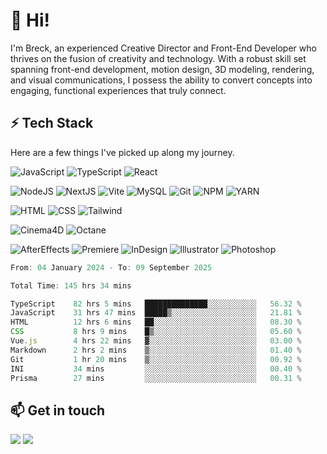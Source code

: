 
# 👋 Hi!

I'm Breck, an experienced Creative Director and Front-End Developer who thrives on the fusion of creativity and technology. With a robust skill set spanning front-end development, motion design, 3D modeling, rendering, and visual communications, I possess the ability to convert concepts into engaging, functional experiences that truly connect.


## ⚡️ Tech Stack

Here are a few things I've picked up along my journey.

![JavaScript](https://img.shields.io/badge/javascript-f1f1f1?style=for-the-badge&logo=javascript) ![TypeScript](https://img.shields.io/badge/TypeScript-f1f1f1?style=for-the-badge&logo=typescript) ![React](https://img.shields.io/badge/React-f1f1f1?style=for-the-badge&logo=react) 

![NodeJS](https://img.shields.io/badge/Node.JS-f1f1f1?style=for-the-badge&logo=node.js) ![NextJS](https://img.shields.io/badge/Next.js-f1f1f1?style=for-the-badge&logo=next.js&logoColor=000000) ![Vite](https://img.shields.io/badge/Vite-f1f1f1?style=for-the-badge&logo=vite&logoColor=%23fffff) ![MySQL](https://img.shields.io/badge/MySQL-f1f1f1?style=for-the-badge&logo=mysql) ![Git](https://img.shields.io/badge/Git-f1f1f1?style=for-the-badge&logo=git) ![NPM](https://img.shields.io/badge/NPM-f1f1f1?style=for-the-badge&logo=npm) ![YARN](https://img.shields.io/badge/Yarn-F1F1F1?style=for-the-badge&logo=yarn)

![HTML](https://img.shields.io/badge/HTML-f1f1f1?style=for-the-badge&logo=HTML5) ![CSS](https://img.shields.io/badge/CSS-f1f1f1?style=for-the-badge&logo=CSS3&logoColor=42adff) ![Tailwind](https://img.shields.io/badge/Tailwind-f1f1f1?style=for-the-badge&logo=TailWindcss)

![Cinema4D](https://img.shields.io/badge/Cinema%204D-f1f1f1?style=for-the-badge&logo=cinema%204d&logoColor=4e2fd2) ![Octane](https://img.shields.io/badge/Octane-f1f1f1?style=for-the-badge&logo=octane%20render&logoColor=e80000)

![AfterEffects](https://img.shields.io/badge/AfterEffects-f1f1f1?style=for-the-badge&logo=adobe%20after%20effects) ![Premiere](https://img.shields.io/badge/Premiere-f1f1f1?style=for-the-badge&logo=adobe%20premiere%20pro) ![InDesign](https://img.shields.io/badge/InDesign-f1f1f1?style=for-the-badge&logo=adobe%20indesign) ![Illustrator](https://img.shields.io/badge/Illustrator-f1f1f1?style=for-the-badge&logo=adobe%20illustrator) ![Photoshop](https://img.shields.io/badge/Photoshop-f1f1f1?style=for-the-badge&logo=adobe%20photoshop)


<!--START_SECTION:waka-->

```js
From: 04 January 2024 - To: 09 September 2025

Total Time: 145 hrs 34 mins

TypeScript    82 hrs 5 mins   ██████████████░░░░░░░░░░░   56.32 %
JavaScript    31 hrs 47 mins  █████▒░░░░░░░░░░░░░░░░░░░   21.81 %
HTML          12 hrs 6 mins   ██░░░░░░░░░░░░░░░░░░░░░░░   08.30 %
CSS           8 hrs 9 mins    █▒░░░░░░░░░░░░░░░░░░░░░░░   05.60 %
Vue.js        4 hrs 22 mins   ▓░░░░░░░░░░░░░░░░░░░░░░░░   03.00 %
Markdown      2 hrs 2 mins    ▒░░░░░░░░░░░░░░░░░░░░░░░░   01.40 %
Git           1 hr 20 mins    ▒░░░░░░░░░░░░░░░░░░░░░░░░   00.92 %
INI           34 mins         ░░░░░░░░░░░░░░░░░░░░░░░░░   00.40 %
Prisma        27 mins         ░░░░░░░░░░░░░░░░░░░░░░░░░   00.31 %
```

<!--END_SECTION:waka-->


## 📫 Get in touch

<a href="https://www.linkedin.com/in/breck-houghton/" target="_blank"><img src="https://img.shields.io/badge/LinkedIn-f1f1f1?style=for-the-badge&logo=LinkedIn&logoColor=008ff3"></a> <a href="mailto:breck@brhdev.com"><img src="https://img.shields.io/badge/Email-f1f1f1?style=for-the-badge&logo=Gmail"></a>
